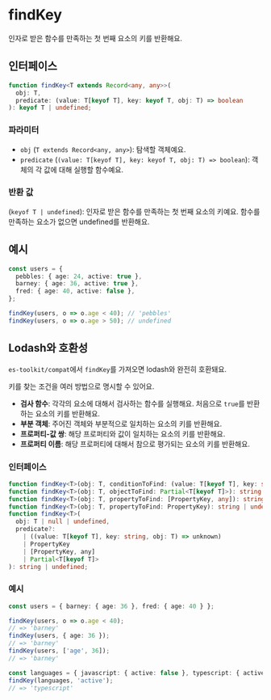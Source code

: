 # findKey

인자로 받은 함수를 만족하는 첫 번째 요소의 키를 반환해요.

## 인터페이스

```typescript
function findKey<T extends Record<any, any>>(
  obj: T,
  predicate: (value: T[keyof T], key: keyof T, obj: T) => boolean
): keyof T | undefined;
```

### 파라미터

- `obj` (`T extends Record<any, any>`): 탐색할 객체예요.
- `predicate` (`(value: T[keyof T], key: keyof T, obj: T) => boolean`): 객체의 각 값에 대해 실행할 함수예요.

### 반환 값

(`keyof T | undefined`): 인자로 받은 함수를 만족하는 첫 번째 요소의 키예요. 함수를 만족하는 요소가 없으면 undefined를 반환해요.

## 예시

```typescript
const users = {
  pebbles: { age: 24, active: true },
  barney: { age: 36, active: true },
  fred: { age: 40, active: false },
};

findKey(users, o => o.age < 40); // 'pebbles'
findKey(users, o => o.age > 50); // undefined
```

## Lodash와 호환성

`es-toolkit/compat`에서 `findKey`를 가져오면 lodash와 완전히 호환돼요.

키를 찾는 조건을 여러 방법으로 명시할 수 있어요.

- **검사 함수**: 각각의 요소에 대해서 검사하는 함수를 실행해요. 처음으로 `true`를 반환하는 요소의 키를 반환해요.
- **부분 객체**: 주어진 객체와 부분적으로 일치하는 요소의 키를 반환해요.
- **프로퍼티-값 쌍**: 해당 프로퍼티와 값이 일치하는 요소의 키를 반환해요.
- **프로퍼티 이름**: 해당 프로퍼티에 대해서 참으로 평가되는 요소의 키를 반환해요.

### 인터페이스

```typescript
function findKey<T>(obj: T, conditionToFind: (value: T[keyof T], key: string, obj: T) => boolean): string | undefined;
function findKey<T>(obj: T, objectToFind: Partial<T[keyof T]>): string | undefined;
function findKey<T>(obj: T, propertyToFind: [PropertyKey, any]): string | undefined;
function findKey<T>(obj: T, propertyToFind: PropertyKey): string | undefined;
function findKey<T>(
  obj: T | null | undefined,
  predicate?:
    | ((value: T[keyof T], key: string, obj: T) => unknown)
    | PropertyKey
    | [PropertyKey, any]
    | Partial<T[keyof T]>
): string | undefined;
```

### 예시

```typescript
const users = { barney: { age: 36 }, fred: { age: 40 } };

findKey(users, o => o.age < 40);
// => 'barney'
findKey(users, { age: 36 });
// => 'barney'
findKey(users, ['age', 36]);
// => 'barney'

const languages = { javascript: { active: false }, typescript: { active: true } };
findKey(languages, 'active');
// => 'typescript'
```
